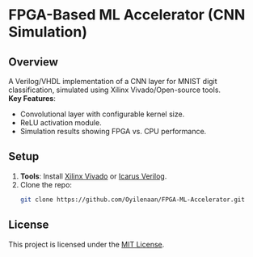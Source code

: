 # FPGA-Based ML Accelerator (CNN Simulation)

## Overview
A Verilog/VHDL implementation of a CNN layer for MNIST digit classification, simulated using Xilinx Vivado/Open-source tools.  
**Key Features**:  
- Convolutional layer with configurable kernel size.  
- ReLU activation module.  
- Simulation results showing FPGA vs. CPU performance.

## Setup
1. **Tools**: Install [Xilinx Vivado](https://www.xilinx.com) or [Icarus Verilog](http://iverilog.icarus.com).  
2. Clone the repo:
   ```bash
   git clone https://github.com/Oyilenaan/FPGA-ML-Accelerator.git
## License
This project is licensed under the [MIT License](LICENSE). 